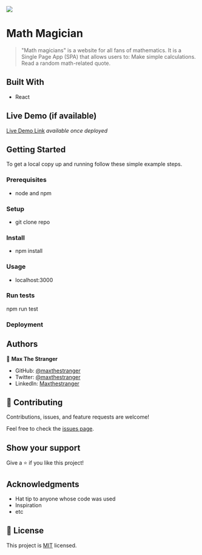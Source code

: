 ![](https://img.shields.io/badge/Microverse-blueviolet)

# Math Magician

> "Math magicians" is a website for all fans of mathematics. It is a Single Page App (SPA) that allows users to: Make simple calculations. Read a random math-related quote.

## Built With

- React

## Live Demo (if available)

[Live Demo Link](https://livedemo.com) _available once deployed_

## Getting Started

To get a local copy up and running follow these simple example steps.

### Prerequisites

- node and npm

### Setup

- git clone repo

### Install

- npm install

### Usage

- localhost:3000

### Run tests

npm run test

### Deployment

## Authors

👤 **Max The Stranger**

- GitHub: [@maxthestranger](https://github.com/maxthestranger)
- Twitter: [@maxthestranger](https://twitter.com/maxthestranger)
- LinkedIn: [Maxthestranger](https://linkedin.com/in/maxthestranger)

## 🤝 Contributing

Contributions, issues, and feature requests are welcome!

Feel free to check the [issues page](../../issues/).

## Show your support

Give a ⭐️ if you like this project!

## Acknowledgments

- Hat tip to anyone whose code was used
- Inspiration
- etc

## 📝 License

This project is [MIT](./MIT.md) licensed.
